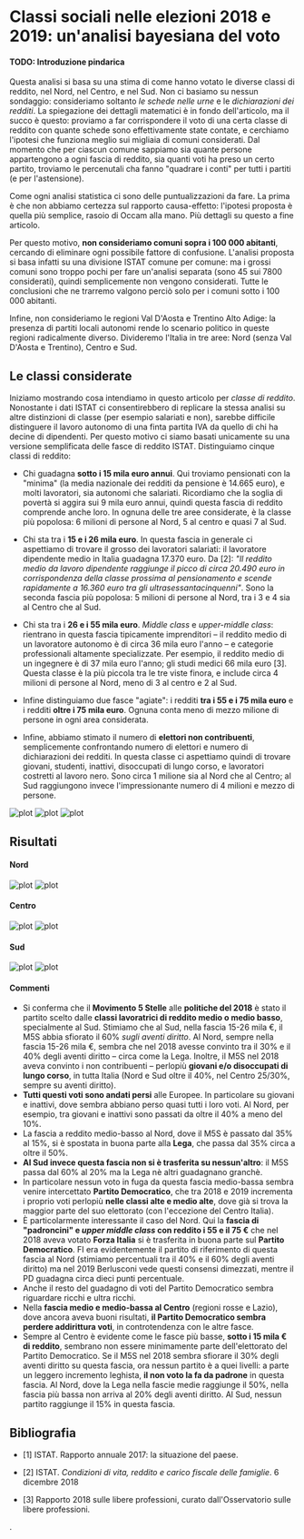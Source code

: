 # Classi sociali nelle elezioni 2018 e 2019: un'analisi bayesiana del voto

#### TODO: Introduzione pindarica

Questa analisi si basa su una stima di come hanno votato le diverse classi di reddito, nel Nord, nel Centro, e nel Sud. Non ci basiamo su nessun sondaggio: consideriamo soltanto *le schede nelle urne* e le *dichiarazioni dei redditi*. La spiegazione dei dettagli matematici è in fondo dell'articolo, ma il succo è questo: proviamo a far corrispondere il voto di una certa classe di reddito con quante schede sono effettivamente state contate, e cerchiamo l'ipotesi che funziona meglio sui migliaia di comuni considerati. Dal momento che per ciascun comune sappiamo sia quante persone appartengono a ogni fascia di reddito, sia quanti voti ha preso un certo partito, troviamo le percenutali cha fanno "quadrare i conti" per tutti i partiti (e per l'astensione).

Come ogni analisi statistica ci sono delle puntualizzazioni da fare. La prima è che non abbiamo certezza sul rapporto causa-effetto: l'ipotesi proposta è quella più semplice, rasoio di Occam alla mano. Più dettagli su questo a fine articolo.

Per questo motivo, **non consideriamo comuni sopra i 100 000 abitanti**, cercando di eliminare ogni possibile fattore di confusione. L'analisi proposta si basa infatti su una divisione ISTAT comune per comune: ma i grossi comuni sono troppo pochi per fare un'analisi separata (sono 45 sui 7800 considerati), quindi semplicemente non vengono considerati. Tutte le conclusioni che ne trarremo valgono perciò solo per i comuni sotto i 100 000 abitanti.

Infine, non consideriamo le regioni Val D'Aosta e Trentino Alto Adige: la presenza di partiti locali autonomi rende lo scenario politico in queste regioni radicalmente diverso. Divideremo l'Italia in tre aree: Nord (senza Val D'Aosta e Trentino), Centro e Sud.

## Le classi considerate

Iniziamo mostrando cosa intendiamo in questo articolo per *classe di reddito*. Nonostante i dati ISTAT ci consentirebbero di replicare la stessa analisi su altre distinzioni di classe (per esempio salariati e non), sarebbe difficile distinguere il lavoro autonomo di una finta partita IVA da quello di chi ha decine di dipendenti. Per questo motivo ci siamo basati unicamente su una versione semplificata delle fasce di reddito ISTAT. Distinguiamo cinque classi di reddito:

- Chi guadagna **sotto i 15 mila euro annui**. Qui troviamo pensionati con la "minima" (la media nazionale dei redditi da pensione è 14.665 euro), e molti lavoratori, sia autonomi che salariati. Ricordiamo che la soglia di povertà si aggira sui 9 mila euro annui, quindi questa fascia di reddito comprende anche loro. In ognuna delle tre aree considerate, è la classe più popolosa: 6 milioni di persone al Nord, 5 al centro e quasi 7 al Sud.

- Chi sta tra i **15 e i 26 mila euro**. In questa fascia in generale ci aspettiamo di trovare il grosso dei lavoratori salariati: il lavoratore dipendente medio in Italia guadagna 17.370 euro. Da [2]: *"Il  reddito  medio  da  lavoro  dipendente  raggiunge  il  picco  di  circa  20.490  euro  in  corrispondenza  della  classe prossima  al  pensionamento e scende  rapidamente  a  16.360  euro  tra  gli  ultrasessantacinquenni"*.  Sono la seconda fascia più popolosa: 5 milioni di persone al Nord, tra i 3 e 4 sia al Centro che al Sud.

- Chi sta tra i **26 e i 55 mila euro**. *Middle class* e *upper-middle class*: rientrano in questa fascia tipicamente imprenditori – il reddito medio di un lavoratore autonomo è di circa 36 mila euro l'anno – e categorie professionali altamente specializzate. Per esempio, il reddito medio di un ingegnere è di 37 mila euro l'anno; gli studi medici 66 mila euro [3]. Questa classe è la più piccola tra le tre viste finora, e include circa 4 milioni di persone al Nord, meno di 3 al centro e 2 al Sud.

- Infine distinguiamo due fasce "agiate": i redditi **tra i 55 e i 75 mila euro** e i redditi **oltre i 75 mila euro**. Ognuna conta meno di mezzo milione di persone in ogni area considerata.

- Infine, abbiamo stimato il numero di **elettori non contribuenti**, semplicemente confrontando numero di elettori e numero di dichiarazioni dei redditi. In questa classe ci aspettiamo quindi di trovare giovani, studenti, inattivi, disoccupati di lungo corso, e lavoratori costretti al lavoro nero. Sono circa 1 milione sia al Nord che al Centro; al Sud raggiungono invece l'impressionante numero di 4 milioni e mezzo di persone.

![plot](plots/png/dist-redditi-Nord.png)
![plot](plots/png/dist-redditi-Centro.png)
![plot](plots/png/dist-redditi-Sud.png)


## Risultati


#### Nord

![plot](plots/png/risultati-Nord-2018-politiche.png)
![plot](plots/png/risultati-Nord-2019-europee.png)

#### Centro

![plot](plots/png/risultati-Centro-2018-politiche.png)
![plot](plots/png/risultati-Centro-2019-europee.png)

#### Sud

![plot](plots/png/risultati-Sud-2018-politiche.png)
![plot](plots/png/risultati-Sud-2019-europee.png)

#### Commenti

- Si conferma che il **Movimento 5 Stelle** alle **politiche del 2018** è stato il partito scelto dalle **classi lavoratrici di reddito medio o medio basso**, specialmente al Sud. Stimiamo che al Sud, nella fascia 15-26 mila €, il M5S abbia sfiorato il 60% _sugli aventi diritto_. Al Nord, sempre nella fascia 15-26 mila €, sembra che nel 2018 avesse convinto tra il 30% e il 40% degli aventi diritto – circa come la Lega. Inoltre, il M5S nel 2018 aveva convinto i non contribuenti – perlopiù **giovani e/o disoccupati di lungo corso**, in tutta Italia (Nord e Sud oltre il 40%, nel Centro 25/30%, sempre su aventi diritto).
- **Tutti questi voti sono andati persi** alle Europee. In particolare su giovani e inattivi, dove sembra abbiano perso quasi tutti i loro voti. Al Nord, per esempio, tra giovani e inattivi sono passati da oltre il 40% a meno del 10%.
- La fascia a reddito medio-basso al Nord, dove il M5S è passato dal 35% al 15%, si è spostata in buona parte alla **Lega**, che passa dal 35% circa a oltre il 50%.
- **Al Sud invece questa fascia non si è trasferita su nessun'altro**: il M5S passa dal 60% al 20% ma la Lega nè altri guadagnano granchè.
- In particolare nessun voto in fuga da questa fascia medio-bassa sembra venire intercettato **Partito Democratico**, che tra 2018 e 2019 incrementa i proprio voti perlopiù **nelle classi alte e medio alte**, dove già si trova la maggior parte del suo elettorato (con l'eccezione del Centro Italia).
- È particolarmente interessante il caso del Nord. Qui la **fascia di "padroncini" e _upper middle class_ con reddito i 55 e il 75 €** che nel 2018 aveva votato **Forza Italia** si è trasferita in buona parte sul **Partito Democratico**. FI era evidentemente il partito di riferimento di questa fascia al Nord (stimiamo percentuali tra il 40% e il 60% degli aventi diritto) ma nel 2019 Berlusconi vede questi consensi dimezzati, mentre il PD guadagna circa dieci punti percentuale.
- Anche il resto del guadagno di voti del Partito Democratico sembra riguardare ricchi e ultra ricchi.
- Nella **fascia medio e medio-bassa al Centro** (regioni rosse e Lazio), dove ancora aveva buoni risultati, **il Partito Democratico sembra perdere addirittura voti**, in controtendenza con le altre fasce.
- Sempre al Centro è evidente come le fasce più basse, **sotto i 15 mila € di reddito**, sembrano non essere minimamente parte dell'elettorato del Partito Democratico. Se il M5S nel 2018 sembra sfiorare il 30% degli aventi diritto su questa fascia, ora nessun partito è a quei livelli: a parte un leggero incremento leghista, **il non voto la fa da padrone** in questa fascia. Al Nord, dove la Lega nella fascie medie raggiunge il 50%, nella fascia più bassa non arriva al 20% degli aventi diritto. Al Sud, nessun partito raggiunge il 15% in questa fascia.



## Bibliografia

- [1] ISTAT. Rapporto annuale 2017: la situazione del paese.

- [2] ISTAT. *Condizioni di vita, reddito e carico fiscale delle famiglie*. 6 dicembre 2018

- [3] Rapporto 2018 sulle libere professioni, curato dall'Osservatorio sulle libere professioni.











.